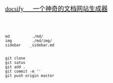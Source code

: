 
<br><br>
<div style="font-size:20px;font-family: 'Times New Roman', Times, serif">

[docsify&emsp;&ensp;一个神奇的文档网站生成器](https://docsify.js.org/#/zh-cn/)

</div><br><br>

```
md          ./md/
img         ./md/img/
sidebar    _sidebar.md


git clone
git satus
git add .
git commit -m ''
git push origin master
```